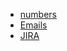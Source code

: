 - [numbers](task-001-numbers/ReadMe.md)
- [Emails](task-050-emails/emails.py)
- [JIRA](task-051-jira/jira.py)